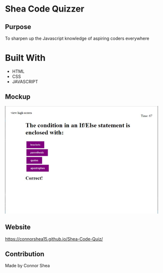 # Shea Code Quizzer

## Purpose
To sharpen up the Javascript knowledge of aspiring coders everywhere

# Built With
* HTML
* CSS
* JAVASCRIPT

## Mockup
![](/assets/images/mockup.JPG)

## Website
https://connorshea15.github.io/Shea-Code-Quiz/

## Contribution
Made by Connor Shea